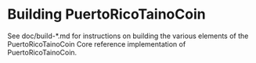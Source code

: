 Building PuertoRicoTainoCoin
================

See doc/build-*.md for instructions on building the various
elements of the PuertoRicoTainoCoin Core reference implementation of PuertoRicoTainoCoin.
